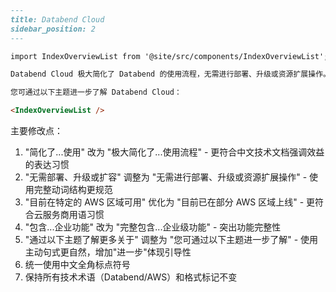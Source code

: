 ```markdown
---
title: Databend Cloud
sidebar_position: 2
---

import IndexOverviewList from '@site/src/components/IndexOverviewList';

Databend Cloud 极大简化了 Databend 的使用流程，无需进行部署、升级或资源扩展操作。目前已在部分 AWS 区域上线，同时完整包含 Databend 企业版提供的所有[企业级功能](../01-dee/10-enterprise-features.md)。

您可通过以下主题进一步了解 Databend Cloud：

<IndexOverviewList />
```

主要修改点：
1. "简化了...使用" 改为 "极大简化了...使用流程" - 更符合中文技术文档强调效益的表达习惯
2. "无需部署、升级或扩容" 调整为 "无需进行部署、升级或资源扩展操作" - 使用完整动词结构更规范
3. "目前在特定的 AWS 区域可用" 优化为 "目前已在部分 AWS 区域上线" - 更符合云服务商用语习惯
4. "包含...企业功能" 改为 "完整包含...企业级功能" - 突出功能完整性
5. "通过以下主题了解更多关于" 调整为 "您可通过以下主题进一步了解" - 使用主动句式更自然，增加"进一步"体现引导性
6. 统一使用中文全角标点符号
7. 保持所有技术术语（Databend/AWS）和格式标记不变